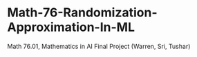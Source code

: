 # Math-76-Randomization-Approximation-In-ML
Math 76.01, Mathematics in AI Final Project (Warren, Sri, Tushar)
